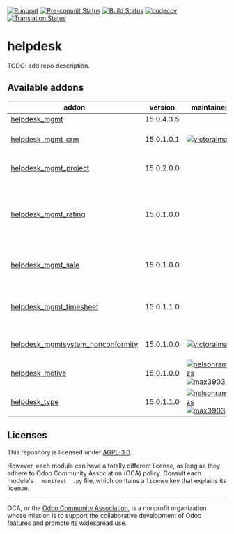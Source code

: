 
[![Runboat](https://img.shields.io/badge/runboat-Try%20me-875A7B.png)](https://runboat.odoo-community.org/builds?repo=OCA/helpdesk&target_branch=15.0)
[![Pre-commit Status](https://github.com/OCA/helpdesk/actions/workflows/pre-commit.yml/badge.svg?branch=15.0)](https://github.com/OCA/helpdesk/actions/workflows/pre-commit.yml?query=branch%3A15.0)
[![Build Status](https://github.com/OCA/helpdesk/actions/workflows/test.yml/badge.svg?branch=15.0)](https://github.com/OCA/helpdesk/actions/workflows/test.yml?query=branch%3A15.0)
[![codecov](https://codecov.io/gh/OCA/helpdesk/branch/15.0/graph/badge.svg)](https://codecov.io/gh/OCA/helpdesk)
[![Translation Status](https://translation.odoo-community.org/widgets/helpdesk-15-0/-/svg-badge.svg)](https://translation.odoo-community.org/engage/helpdesk-15-0/?utm_source=widget)

<!-- /!\ do not modify above this line -->

# helpdesk

TODO: add repo description.

<!-- /!\ do not modify below this line -->

<!-- prettier-ignore-start -->

[//]: # (addons)

Available addons
----------------
addon | version | maintainers | summary
--- | --- | --- | ---
[helpdesk_mgmt](helpdesk_mgmt/) | 15.0.4.3.5 |  | Helpdesk
[helpdesk_mgmt_crm](helpdesk_mgmt_crm/) | 15.0.1.0.1 | [![victoralmau](https://github.com/victoralmau.png?size=30px)](https://github.com/victoralmau) | Links helpdesk tickets with leads
[helpdesk_mgmt_project](helpdesk_mgmt_project/) | 15.0.2.0.0 |  | Add the option to select project in the tickets.
[helpdesk_mgmt_rating](helpdesk_mgmt_rating/) | 15.0.1.0.0 |  | This module allows customer to rate the assistance received on a ticket.
[helpdesk_mgmt_sale](helpdesk_mgmt_sale/) | 15.0.1.0.0 |  | Add the option to select project in the sale orders.
[helpdesk_mgmt_timesheet](helpdesk_mgmt_timesheet/) | 15.0.1.1.0 |  | Add HR Timesheet to the tickets for Helpdesk Management.
[helpdesk_mgmtsystem_nonconformity](helpdesk_mgmtsystem_nonconformity/) | 15.0.1.0.0 | [![victoralmau](https://github.com/victoralmau.png?size=30px)](https://github.com/victoralmau) | Links helpdesk tickets with nonconformities
[helpdesk_motive](helpdesk_motive/) | 15.0.1.0.0 | [![nelsonramirezs](https://github.com/nelsonramirezs.png?size=30px)](https://github.com/nelsonramirezs) [![max3903](https://github.com/max3903.png?size=30px)](https://github.com/max3903) | Keep the motive
[helpdesk_type](helpdesk_type/) | 15.0.1.1.0 | [![nelsonramirezs](https://github.com/nelsonramirezs.png?size=30px)](https://github.com/nelsonramirezs) [![max3903](https://github.com/max3903.png?size=30px)](https://github.com/max3903) | Add a type to your tickets

[//]: # (end addons)

<!-- prettier-ignore-end -->

## Licenses

This repository is licensed under [AGPL-3.0](LICENSE).

However, each module can have a totally different license, as long as they adhere to Odoo Community Association (OCA)
policy. Consult each module's `__manifest__.py` file, which contains a `license` key
that explains its license.

----
OCA, or the [Odoo Community Association](http://odoo-community.org/), is a nonprofit
organization whose mission is to support the collaborative development of Odoo features
and promote its widespread use.
